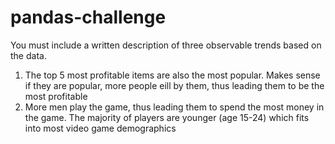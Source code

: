 # pandas-challenge
You must include a written description of three observable trends based on the data.
1. The top 5 most profitable items are also the most popular. Makes sense if they are popular, more people eill by them, thus leading them to be the most profitable
2. More men play the game, thus leading them to spend the most money in the game.
The majority of players are younger (age 15-24) which fits into most video game demographics
